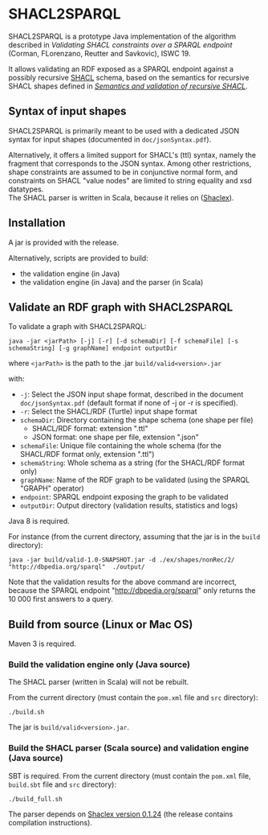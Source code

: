 # SHACL2SPARQL

SHACL2SPARQL is a prototype Java implementation of the algorithm described in
*Validating SHACL constraints over a SPARQL endpoint* (Corman, FLorenzano, Reutter and Savkovic), ISWC 19.

It allows validating an RDF exposed as a SPARQL endpoint against a possibly recursive [SHACL](https://www.w3.org/TR/shacl/) schema,
based on the semantics for recursive SHACL shapes defined in
[*Semantics and validation of recursive SHACL*](https://www.inf.unibz.it/krdb/KRDB%20files/tech-reports/KRDB18-01.pdf).


## Syntax of input shapes ##

SHACL2SPARQL is primarily meant to be used with a dedicated JSON syntax for input shapes (documented in `doc/jsonSyntax.pdf`).

Alternatively, it offers a limited support for SHACL's (ttl) syntax, namely the fragment that corresponds to the JSON syntax.
Among other restrictions, shape constraints are assumed to be in conjunctive normal form, and constraints on SHACL "value nodes" are limited to string equality and xsd datatypes.  
The SHACL parser is written in Scala, because it relies on ([Shaclex](https://github.com/weso/shaclex)).


## Installation ##

A jar is provided with the release.

Alternatively, scripts are provided to build:
* the validation engine (in Java)
* the validation engine (in Java) and the parser (in Scala)


## Validate an RDF graph with SHACL2SPARQL ##

To validate a graph with SHACL2SPARQL:

```
java -jar <jarPath> [-j] [-r] [-d schemaDir] [-f schemaFile] [-s schemaString] [-g graphName] endpoint outputDir
```

where `<jarPath>` is the path to the .jar `build/valid<version>.jar`

with:
* `-j`: Select the JSON input shape format, described in the document `doc/jsonSyntax.pdf` (default format if none of -j or -r is specified).
* `-r`: Select the SHACL/RDF (Turtle) input shape format
* `schemaDir`: Directory containing the shape schema (one shape per file)
    - SHACL/RDF format: extension ".ttl"
    - JSON format: one shape per file, extension ".json"
* `schemaFile`: Unique file containing the whole schema (for the SHACL/RDF format only, extension ".ttl")
* `schemaString`: Whole schema as a string (for the SHACL/RDF format only)
* `graphName`: Name of the RDF graph to be validated (using the SPARQL "GRAPH" operator)
* `endpoint`: SPARQL endpoint exposing the graph to be validated
* `outputDir`: Output directory (validation results, statistics and logs)
 
Java 8 is required.

For instance (from the current directory, assuming that the jar is in the `build` directory):
```
java -jar build/valid-1.0-SNAPSHOT.jar -d ./ex/shapes/nonRec/2/ "http://dbpedia.org/sparql"  ./output/
```

Note that the validation results for the above command are incorrect, because the SPARQL endpoint "http://dbpedia.org/sparql" only returns the 10 000 first answers to a query.




## Build from source (Linux or Mac OS)

Maven 3 is required.

### Build the validation engine only (Java source)

The SHACL parser (written in Scala) will not be rebuilt. 

From the current directory (must contain the `pom.xml` file and `src` directory):
```
./build.sh
```
The jar is `build/valid<version>.jar`.


### Build the SHACL parser (Scala source) and validation engine (Java source)

SBT is required.
From the current directory (must contain the `pom.xml` file, `build.sbt` file and `src` directory):
```
./build_full.sh
```
The parser depends on [Shaclex version 0.1.24](https://github.com/weso/shaclex/releases/tag/0.1.24) (the release contains compilation instructions).

